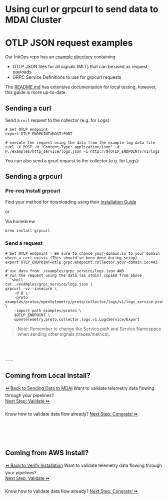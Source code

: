 # Using curl or grpcurl to send data to MDAI Cluster

# OTLP JSON request examples

Our InkOps repo has an [example directory](https://github.com/DecisiveAI/mdai-inkops/tree/main/examples) containing
* OTLP JSON files for all signals (MLT) that can be used as request payloads
* GRPC Service Definitions to use for grpcurl requests

The [README.md](https://github.com/DecisiveAI/mdai-inkops/blob/main/examples/README.md) has extensive documentation for local testing, however, this guide is more up-to-date.


## Sending a curl

Send a `curl` request to the collector (e.g. for Logs):

```shell
# Set OTLP endpoint
export OTLP_ENDPOINT=HOST:PORT

# execute the request using the data from the example log data file
curl -X POST -H "Content-Type: application/json" -d @./examples/http_service/logs.json -i http://${OTLP_ENDPOINT}/v1/logs
```

You can also send a gcurl request to the collector (e.g. for Logs):

## Sending a grpcurl

### Pre-req Install grpcurl

Find your method for downloading using their [Installation Guide](https://github.com/fullstorydev/grpcurl)

or 

Via homebrew
```shell
brew install grpcurl
```


### Send a request

```shell
# Set OTLP endpoint - Be sure to chance your-domain.io to your domain where a cert exists (This should've been done during setup)
export OTLP_ENDPOINT=otlp.grpc.endpoint.collector.your-domain.io:443

# use data from ./examples/grpc_service/logs.json AND
# run the request using the data (as stdin) copied from above
```shell
cat ./examples/grpc_service/logs.json |
grpcurl -vv -insecure \
    -d @ \
    -proto examples/protos/opentelemetry/proto/collector/logs/v1/logs_service.proto \
    -import-path examples/protos \
    $OTLP_ENDPOINT \
    opentelemetry.proto.collector.logs.v1.LogsService/Export
```

> Note: Remember to change the Service path and Service Namespace when sending other signals (traces/metrics).

<br />
<br />
<br />
----

## Coming from Local Install?

<span class="left" style="width: 50%">
  <a href="./local/testing.md">⏪ Back to Sending Data to MDAI</a>
</span>
<span class="right" style="width: 50%">
  <span>Want to validate telemetry data flowing through your pipelines?</span>
  <br />
  <a href="./local/validate.md">Next Step: Validate ⏩</a>
  <br />
  <br />
  <span>Know how to validate data flow already?</span>
  <a href="congrats.md">Next Step: Congrats! ⏩</a>
</span>

<br />
<br />
<br />
<br />
<br />

## Coming from AWS Install?

<div>
  <span class="left" style="width: 50%">
    <a href="./aws/verify.md">⏪ Back to Verify Installation</a>
  </span>
  <span class="right" style="width: 50%">
    <span>Want to validate telemetry data flowing through your pipelines?</span>
    <br />
    <a href="./aws/validate.md">Next Step: Validate ⏩</a>
    <br />
    <br />
    <span>Know how to validate data flow already?</span>
    <a href="congrats.md">Next Step: Congrats! ⏩</a>
  </span>
</div>
